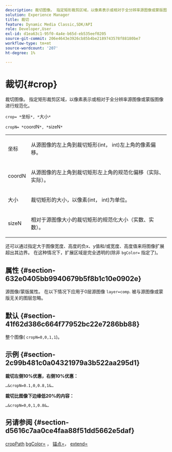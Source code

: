 ```yaml
---
description: 裁切图像。 指定矩形裁剪区域，以像素表示或相对于全分辨率源图像或蒙版图像进行规范化。
solution: Experience Manager
title: 裁切
feature: Dynamic Media Classic,SDK/API
role: Developer,User
exl-id: d1ea63c1-95f0-4a4e-b65d-eb535eef0205
source-git-commit: 206e4643e3926cb85b4be2189743578f88180be7
workflow-type: tm+mt
source-wordcount: '207'
ht-degree: 1%

---
```


# 裁切{#crop}

裁切图像。 指定矩形裁剪区域，以像素表示或相对于全分辨率源图像或蒙版图像进行规范化。

`crop= *`坐标`*, *`大小`*`

`cropN= *`coordN`*, *`sizeN`*`

<table id="simpletable_472A9AD67AA64419B0877B0535F8B14A"> 
 <tr class="strow"> 
  <td class="stentry"> <p><span class="codeph"> <span class="varname"> 坐标</span></span> </p> </td> 
  <td class="stentry"> <p>从源图像的左上角到裁切矩形(int， int)左上角的像素偏移。 </p></td> 
 </tr> 
 <tr class="strow"> 
  <td class="stentry"> <p><span class="codeph"> <span class="varname"> coordN</span></span> </p> </td> 
  <td class="stentry"> <p>从源图像的左上角到裁切矩形左上角的规范化偏移（实际、实际）。 </p></td> 
 </tr> 
 <tr class="strow"> 
  <td class="stentry"> <p><span class="codeph"> <span class="varname"> 大小</span></span> </p></td> 
  <td class="stentry"> <p>裁切矩形的大小，以像素(int， int)为单位。 </p></td> 
 </tr> 
 <tr class="strow"> 
  <td class="stentry"> <p><span class="codeph"> <span class="varname"> sizeN</span></span> </p></td> 
  <td class="stentry"> <p>相对于源图像大小的裁切矩形的规范化大小（实数、实数）。 </p></td> 
 </tr> 
</table>

还可以通过指定大于图像宽度、高度的负x、y值和/或宽度、高度值来将图像扩展超出其边界。 在这种情况下，扩展区域是完全透明的(除非 `bgColor=` 指定了)。

## 属性 {#section-632e0405bb9940679b5f8b1c10e0902e}

源图像/蒙版属性。 在以下情况下应用于0层源图像 `layer=comp`. 被与源图像或蒙版无关的图层忽略。

## 默认 {#section-41f62d386c664f77952bc22e7286bb88}

整个图像( `cropN=0,0,1,1`)。

## 示例 {#section-2c99b481c0a04321979a3b522aa295d1}

**裁切左侧10%优惠，右侧10%优惠：**

`…&cropN=0.1,0,0.8,1&…`

**裁切比图像下边缘低20%的内容：**

`…&cropN=0,0,1,0.8&…`

## 另请参阅 {#section-d5616c7aa0ce4faa88f51dd5662e5daf}

[cropPath](/help/aem-is-ir-api/is-api/http-ref/image-serving-api-ref/c-http-protocol-reference/c-command-reference/r-croppath.md) [bgColor=](../../../../../is-api/http-ref/image-serving-api-ref/c-http-protocol-reference/c-command-reference/r-bgcolor.md#reference-441371ba4ef54fe781887c5ae448f6ab) ， [锚点=](../../../../../is-api/http-ref/image-serving-api-ref/c-http-protocol-reference/c-command-reference/r-anchor.md#reference-6661e548ab284b82828d8d94c8ddeb7c)， [extend=](../../../../../is-api/http-ref/image-serving-api-ref/c-http-protocol-reference/c-command-reference/r-extend.md#reference-7e9156beb285459d830e2d56782a74ac)
